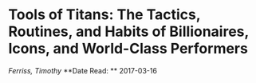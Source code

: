 # Tools of Titans: The Tactics, Routines, and Habits of Billionaires, Icons, and World-Class Performers 
*Ferriss, Timothy*
**Date Read: ** 2017-03-16